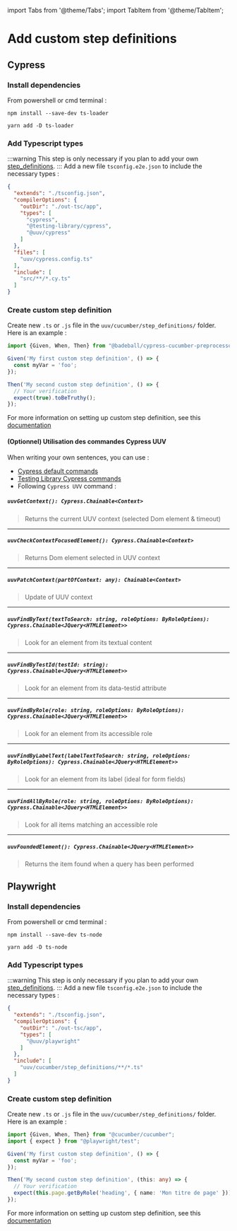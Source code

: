 import Tabs from '@theme/Tabs';
import TabItem from '@theme/TabItem';

# Add custom step definitions

## Cypress
### Install dependencies

From powershell or cmd terminal :

<Tabs>
<TabItem value="npm" label="Npm">

```shell
npm install --save-dev ts-loader
```

</TabItem>
<TabItem value="Yarn" label="Yarn">

```shell
yarn add -D ts-loader
```

</TabItem>
</Tabs>

### Add Typescript types
:::warning
This step is only necessary if you plan to add your own [step_definitions](/docs/wordings/add-custom-step-definition).
:::
Add a new file `tsconfig.e2e.json` to include the necessary types :

```json title='tsconfig.e2e.json'
{
  "extends": "./tsconfig.json",
  "compilerOptions": {
    "outDir": "./out-tsc/app",
    "types": [
      "cypress",
      "@testing-library/cypress",
      "@uuv/cypress"
    ]
  },
  "files": [
    "uuv/cypress.config.ts"
  ],
  "include": [
    "src/**/*.cy.ts"
  ]
}
```

### Create custom step definition
Create new `.ts` or `.js` file in the `uuv/cucumber/step_definitions/` folder.<br/>
Here is an example :
```typescript title='uuv/cucumber/step_definitions/my-custom-step-definitions.ts'
import {Given, When, Then} from "@badeball/cypress-cucumber-preprocessor";

Given('My first custom step definition', () => {
  const myVar = 'foo';
});

Then('My second custom step definition', () => {
  // Your verification
  expect(true).toBeTruthy();
});
```
For more information on setting up custom step definition, see this [documentation](https://cucumber.io/docs/cucumber/step-definitions/?sbsearch=step+definition&lang=javascript)

#### (Optionnel) Utilisation des commandes Cypress UUV
When writing your own sentences, you can use :
- [Cypress default commands](https://docs.cypress.io/api/table-of-contents#Commands) 
- [Testing Library Cypress commands](https://testing-library.com/docs/cypress-testing-library/intro#usage)
- Following `Cypress UVV` command :

##### `uuvGetContext(): Cypress.Chainable<Context>`
> Returns the current UUV context (selected Dom element & timeout)

---

##### `uuvCheckContextFocusedElement(): Cypress.Chainable<Context>`
> Returns Dom element selected in UUV context

---

##### `uuvPatchContext(partOfContext: any): Chainable<Context>`
> Update of UUV context

---

##### `uuvFindByText(textToSearch: string, roleOptions: ByRoleOptions): Cypress.Chainable<JQuery<HTMLElement>>`
> Look for an element from its textual content

---

##### `uuvFindByTestId(testId: string): Cypress.Chainable<JQuery<HTMLElement>>`
> Look for an element from its data-testid attribute

---

##### `uuvFindByRole(role: string, roleOptions: ByRoleOptions): Cypress.Chainable<JQuery<HTMLElement>>`
> Look for an element from its accessible role

---

##### `uuvFindByLabelText(labelTextToSearch: string, roleOptions: ByRoleOptions): Cypress.Chainable<JQuery<HTMLElement>>`
> Look for an element from its label (ideal for form fields)

---

##### `uuvFindAllByRole(role: string, roleOptions: ByRoleOptions): Cypress.Chainable<JQuery<HTMLElement>>`
> Look for all items matching an accessible role

---

##### `uuvFoundedElement(): Cypress.Chainable<JQuery<HTMLElement>>`
> Returns the item found when a query has been performed

## Playwright
### Install dependencies

From powershell or cmd terminal :

<Tabs>
<TabItem value="npm" label="Npm">

```shell
npm install --save-dev ts-node
```

</TabItem>
<TabItem value="Yarn" label="Yarn">

```shell
yarn add -D ts-node
```

</TabItem>
</Tabs>

### Add Typescript types
:::warning
This step is only necessary if you plan to add your own [step_definitions](/docs/wordings/add-custom-step-definition).
:::
Add a new file `tsconfig.e2e.json` to include the necessary types :

```json title='tsconfig.e2e.json'
{
  "extends": "./tsconfig.json",
  "compilerOptions": {
    "outDir": "./out-tsc/app",
    "types": [
      "@uuv/playwright"
    ]
  },
  "include": [
    "uuv/cucumber/step_definitions/**/*.ts"
  ]
}
```

### Create custom step definition
Create new `.ts` or `.js` file in the `uuv/cucumber/step_definitions/` folder.<br/>
Here is an example :
```typescript title='uuv/cucumber/step_definitions/my-custom-step-definitions.ts'
import {Given, When, Then} from "@cucumber/cucumber";
import { expect } from "@playwright/test";

Given('My first custom step definition', () => {
  const myVar = 'foo';
});

Then('My second custom step definition', (this: any) => {
  // Your verification
  expect(this.page.getByRole('heading', { name: 'Mon titre de page' })).toBeVisible();
});
```
For more information on setting up custom step definition, see this [documentation](https://cucumber.io/docs/cucumber/step-definitions/?sbsearch=step+definition&lang=javascript)